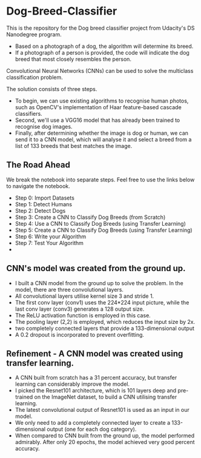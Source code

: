 # Dog-Breed-Classifier

This is the repository for the Dog breed classifier project from Udacity's DS Nanodegree program.

- Based on a photograph of a dog, the algorithm will determine its breed.
- If a photograph of a person is provided, the code will indicate the dog breed that most closely resembles the person.

Convolutional Neural Networks (CNNs) can be used to solve the multiclass classification problem.

The solution consists of three steps.
- To begin, we can use existing algorithms to recognise human photos, such as OpenCV's implementation of Haar feature-based cascade classifiers.
- Second, we'll use a VGG16 model that has already been trained to recognise dog images.
- Finally, after determining whether the image is dog or human, we can send it to a CNN model, which will analyse it and select a breed from a list of 133 breeds that best matches the image.


## The Road Ahead
We break the notebook into separate steps. Feel free to use the links below to navigate the notebook.

- Step 0: Import Datasets
- Step 1: Detect Humans
- Step 2: Detect Dogs
- Step 3: Create a CNN to Classify Dog Breeds (from Scratch)
- Step 4: Use a CNN to Classify Dog Breeds (using Transfer Learning)
- Step 5: Create a CNN to Classify Dog Breeds (using Transfer Learning)
- Step 6: Write your Algorithm
- Step 7: Test Your Algorithm
- 

## CNN's model was created from the ground up.

- I built a CNN model from the ground up to solve the problem. In the model, there are three convolutional layers.
- All convolutional layers utilise kernel size 3 and stride 1.
- The first conv layer (conv1) uses the 224*224 input picture, while the last conv layer (conv3) generates a 128 output size.
- The ReLU activation function is employed in this case.
- The pooling layer (2,2) is employed, which reduces the input size by 2x.
- two completely connected layers that provide a 133-dimensional output
- A 0.2 dropout is incorporated to prevent overfitting.

## Refinement - A CNN model was created using transfer learning.

- A CNN built from scratch has a 31 percent accuracy, but transfer learning can considerably improve the model.
- I picked the Resnet101 architecture, which is 101 layers deep and pre-trained on the ImageNet dataset, to build a CNN utilising transfer learning.
- The latest convolutional output of Resnet101 is used as an input in our model.
- We only need to add a completely connected layer to create a 133-dimensional output (one for each dog category).
- When compared to CNN built from the ground up, the model performed admirably. After only 20 epochs, the model achieved very good percent accuracy.


